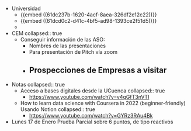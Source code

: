 - Universidad
	- {{embed ((61dc237b-1620-4acf-8aea-326df2e12c22))}}
	- {{embed ((61dcd0c2-d41c-4bf5-ad98-1393ce2f51d5))}}
	-
- CEM
  collapsed:: true
	- Conseguir información de las ASO:
		- Nombres de las presentaciones
		- Para presentación de Pitch vía zoom
		- Prospecciones de Empresas a visitar
			-
- Notas
  collapsed:: true
	- Acceso a bases digitales desde la UCuenca
	  collapsed:: true
		- https://www.youtube.com/watch?v=v4qGfT3nVTI
	- How to learn data science with Coursera in 2022 (beginner-friendly) Usando Notion
	  collapsed:: true
		- https://www.youtube.com/watch?v=GYRz3RAu4Bk
- Lunes 17 de Enero Prueba Parcial sobre 6 puntos, de tipo reactivos